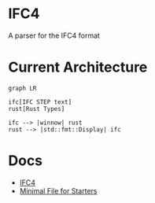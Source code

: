 # IFC4

A parser for the IFC4 format

# Current Architecture

```mermaid
graph LR

ifc[IFC STEP text]
rust[Rust Types]

ifc --> |winnow| rust
rust --> |std::fmt::Display| ifc
```

# Docs

- [IFC4](https://standards.buildingsmart.org/IFC/DEV/IFC4_2/FINAL/HTML/)
- [Minimal File for Starters](https://standards.buildingsmart.org/IFC/DEV/IFC4_2/FINAL/HTML/annex/annex-e/wall-standard-case.ifc)
